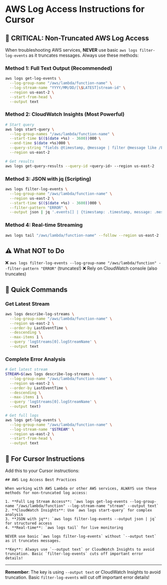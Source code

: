 # AWS Log Access Instructions for Cursor

## 🚨 CRITICAL: Non-Truncated AWS Log Access

When troubleshooting AWS services, **NEVER** use basic `aws logs filter-log-events` as it truncates messages. Always use these methods:

### **Method 1: Full Text Output (Recommended)**
```bash
aws logs get-log-events \
  --log-group-name "/aws/lambda/function-name" \
  --log-stream-name "YYYY/MM/DD/[\$LATEST]stream-id" \
  --region us-east-2 \
  --start-from-head \
  --output text
```

### **Method 2: CloudWatch Insights (Most Powerful)**
```bash
# Start query
aws logs start-query \
  --log-group-names "/aws/lambda/function-name" \
  --start-time $(($(date +%s) - 3600))000 \
  --end-time $(date +%s)000 \
  --query-string "fields @timestamp, @message | filter @message like /ERROR/ | sort @timestamp desc" \
  --region us-east-2

# Get results
aws logs get-query-results --query-id <query-id> --region us-east-2
```

### **Method 3: JSON with jq (Scripting)**
```bash
aws logs filter-log-events \
  --log-group-name "/aws/lambda/function-name" \
  --region us-east-2 \
  --start-time $(($(date +%s) - 3600))000 \
  --filter-pattern "ERROR" \
  --output json | jq '.events[] | {timestamp: .timestamp, message: .message}'
```

### **Method 4: Real-time Streaming**
```bash
aws logs tail "/aws/lambda/function-name" --follow --region us-east-2
```

## ⚠️ **What NOT to Do**
❌ `aws logs filter-log-events --log-group-name "/aws/lambda/function" --filter-pattern "ERROR"` (truncates!)
❌ Rely on CloudWatch console (also truncates)

## 🎯 **Quick Commands**

### **Get Latest Stream**
```bash
aws logs describe-log-streams \
  --log-group-name "/aws/lambda/function-name" \
  --region us-east-2 \
  --order-by LastEventTime \
  --descending \
  --max-items 1 \
  --query 'logStreams[0].logStreamName' \
  --output text
```

### **Complete Error Analysis**
```bash
# Get latest stream
STREAM=$(aws logs describe-log-streams \
  --log-group-name "/aws/lambda/function-name" \
  --region us-east-2 \
  --order-by LastEventTime \
  --descending \
  --max-items 1 \
  --query 'logStreams[0].logStreamName' \
  --output text)

# Get full logs
aws logs get-log-events \
  --log-group-name "/aws/lambda/function-name" \
  --log-stream-name "$STREAM" \
  --region us-east-2 \
  --start-from-head \
  --output text
```

## 📝 **For Cursor Instructions**

Add this to your Cursor instructions:

```
## AWS Log Access Best Practices

When working with AWS Lambda or other AWS services, ALWAYS use these methods for non-truncated log access:

1. **Full Log Stream Access**: `aws logs get-log-events --log-group-name "/aws/lambda/function" --log-stream-name "stream" --output text`
2. **CloudWatch Insights**: Use `aws logs start-query` for complex analysis
3. **JSON with jq**: `aws logs filter-log-events --output json | jq` for structured access
4. **Real-time**: `aws logs tail` for live monitoring

NEVER use basic `aws logs filter-log-events` without `--output text` as it truncates messages.

**Key**: Always use `--output text` or CloudWatch Insights to avoid truncation. Basic `filter-log-events` cuts off important error details!
```

---

**Remember**: The key is using `--output text` or CloudWatch Insights to avoid truncation. Basic `filter-log-events` will cut off important error details! 